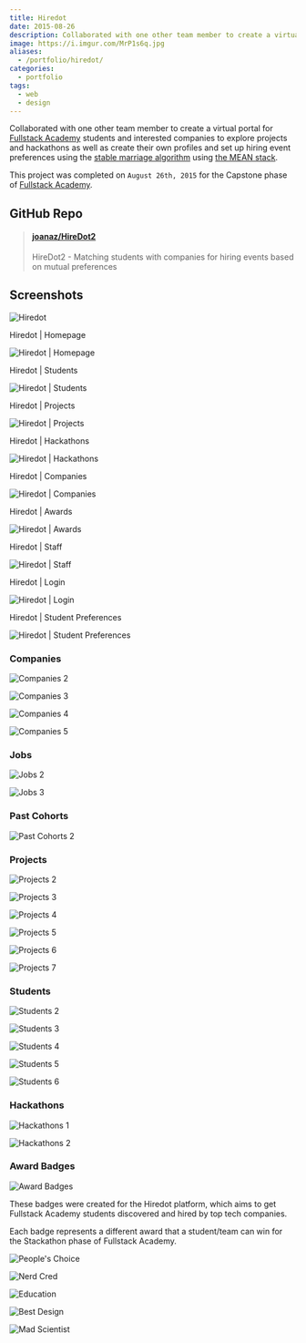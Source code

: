 ```yaml
---
title: Hiredot
date: 2015-08-26
description: Collaborated with one other team member to create a virtual portal for Fullstack Academy students and interested companies to explore projects and hackathons as well as create their own profiles and set up hiring event preferences using the stable marriage algorithm using the MEAN stack. 💼
image: https://i.imgur.com/MrP1s6q.jpg
aliases:
  - /portfolio/hiredot/
categories:
  - portfolio
tags:
  - web
  - design
---
```


Collaborated with one other team member to create a virtual portal for [Fullstack Academy](https://fullstackacademy.com "Fullstack Academy") students and interested companies to explore projects and hackathons as well as create their own profiles and set up hiring event preferences using the [stable marriage algorithm](https://www.wikiwand.com/en/Stable_marriage_problem "stable marriage algorithm") using [the MEAN stack](https://mean.io "MEAN stack").

This project was completed on `August 26th, 2015` for the Capstone phase of [Fullstack Academy](https://fullstackacademy.com "Fullstack Academy").

## GitHub Repo

<blockquote class="embedly-card"><h4><a href="https://github.com/joanaz/HireDot2">joanaz/HireDot2</a></h4><p>HireDot2 - Matching students with companies for hiring events based on mutual preferences</p></blockquote>
<script async src="//cdn.embedly.com/widgets/platform.js" charset="UTF-8"></script>

## Screenshots

![Hiredot](https://i.imgur.com/jHB04WA.jpg)

Hiredot | Homepage

![Hiredot | Homepage](https://lh3.googleusercontent.com/KL1bhJRDyjU4tczQi_LtHHTqrZcjDcS25aGI3S5JxNOBmbQ63AUPkNIklpD3Luije_KfXWCQwOyz6RGqFqfElTyNmYNc_B6aWPL7Rrb9RjkBCSR1RCpu9wgxJoyzBjZ61REhkSUMikAONrF7Nx-a--yqruMwJ3QwhCdhXtTi96C-hJdEByDSjz5isQiPiZ5Fltxj9ega8lrSSabuVPvC_l2sQlCFC_A4p9TCyUcG0ZbRc1endVOEM2LYV24BQh31djwUWcDsWeO3LqMO3Z8SVUg6Ros6fFaNUU-7_Kgrh7Z0dz8LviV6CHbAt4ChJYULYXa3AoObNAH9r9OtOrUfNJuV2AEyOpM5SPjDnNe7w_AFdo1vXIuAa9mI-8vCjCN6TEhDQYtHTR4PnG3pjx1Fa1plFeTw-LdR5w3CpwSLz73G3PTelkceyUM7KTq8d42_AJhhrGxlkIVj7v9LZ1Bw74cjmdTTuICcyZCH3_efdCMhQ9zgbxE8ax-Jp1wmkUTP5cBblV42dKEWa221l6_YNZXtBW-fGyVR5w4KU_9iOvEW7DtQsHHTh8U1PiIaWdv_KRGCFp4MJb3ejDHjmSuFL9ghrl_Zf-XZOdztU9ku4_gVPSjFSoWzXqR6-tAn0Knm=w1904-h969-no "Hiredot | Homepage")

Hiredot | Students

![Hiredot | Students](https://lh3.googleusercontent.com/kvBd3KHJ2VUr_Ad7e4oxyZRrSoJI62q6pDWw-h0S21lUiJHBFCBM3lPXAqcsF9szbztBoD-JhiTs-Yqa5Kz2rBrJ95luUOSBe7ue6q7yRXJENnNP1J46gqb7UgULAryWOKONFAsNuaT5Vq724Ar7-beYuMIGOiKs45DXv1c4ZKzZmQ6vSVoajxTyPgN9hEBE2F6L34oMnDiQw7PFqIi0NrydmAdvPJlP1JUOkOkuPVzmiMbDT7PfT-tuvwaVyyQxW3OiKmXEgyztp2GH62yNxx2uTwqu_6QPsImCw0boUbXR81632sMqB2jl4RoBIhVaLm3_uqrzNVj1yYXOs_U1dAgGbrAsmnsXy9no9Bxaet7DPxQDQ7724Ygb9NFjIiT7EZR1S7MNQt3yLefnQNMOVIdynCTlsJL3B7BNohYvHzvDqANMN_rBgrk6Lg_WpsyLQQ87dXt91T-817AckTOAzRLzkRwg3ovwdr9KKZe420srbAfxcJ2aa4w_A3dOHwmCCrUUje9Ln5vTQDDhSRUgv6oxl7V2IbOEI1qFAbk7jmA3JT1Hwz_vDZBxlKaRUm3F0EgHkmngQmgXnNsgW6abVYnTi4uT-y3mHXSkg-6cQKWbPR0iJGnrS_dAu68im36N=w332-h969-no "Hiredot | Students")

Hiredot | Projects

![Hiredot | Projects](https://lh3.googleusercontent.com/enpwyoJaaFBIuvg5PZnLuWipwWGtYqhWsKG0R2z3oVAVsip-ontb6BR997LaMhHAGyF8-zPlFzRMKeO_lRT6l0TEa2Ju_Ta_YTmq29ccf7b5l4BGUnG6aXn7q_wWMwvCXSxhPzUDtlimZm1MOYDBk93DPTllRxeBWtZCrmkDv20myyPtJiM2RO2t2RGjSruhj15quxr3Qa709f0chYtviJ0pPob2V32-wHpXGplLdKOeJJrytm7I3M2sW-o0j_EWjISE8W0ejBeVVETyYC9_wPQG7GrYYCzRJK1khx3b0EGqe2XyqZ-v4LxSrtq74WWtFYZWoNsXBB1qB4_ezdFEO0bx79VBcU-SPA1616VhqJZ6eWw8Cg1t2ZnJm_sHfcXh-BLbuTitjxDWkeQ3rLKeasNFVJ1AGzhQdrny0z78c4egHm03iVwbqK4zrMjRmuibNNPnCSWZ71pt5GzT6GP08HBEh_uJOi7Rbb7OuQ3pSdYdqSjeYc2QApBsBZbOoTcfRA2cEBGXGXXo5WQdYnDg46Jz1aiWcQFg_9vimIFKiJnfRK6BTDVBSoGR8FhMUeByV48E00rIsFUK7s7yF6KQMZ8XZBukyKng0E5VX0aSjeFksJvUa5CqwxNTBUVRHBg4=w714-h969-no "Hiredot | Projects")

Hiredot | Hackathons

![Hiredot | Hackathons](https://lh3.googleusercontent.com/agmd8UK6ZocP3Kg5jRH80yz6DicPpvXG15qT72isuDn2sMqHl_0TOQASHVdSvnmZw-yOXnDzZDtG8oe00mqo9zr3_tjzNHQ0T-BOm-XS4Jd0oHVxn12Gqxd2wUYhz1ltqbZ_-R_nLpuPj3XFp6A0GMt7Fu-VWFtQo6km4f87-9KFrGN_QvWudAFvQnLlt8XCgggAw5MXkau6UpMFjHtNMQdDkuiyuWRr9IgzbuZwiyQ5m4cD1iTQSV9bjXPn4kvwS8OmXSAo9QqnyVwKFPsoxeiPLLKWrfMIB1vzoJ3JB_Xx6OPA8Nzs-GzuLq7sCvdEJeUP8u4U1fWn8Ynyl3QJlB51x6r3sqjnoE3FNtQr5m0azAZ_xDe5cExhLSMp7g4yj1kHgiVPo9L0T8uhfm6wcTbVCz0vduJI9oxkaauhFmRecLMqA0n93R29kvaC3I6UrwsIh8NL0nt13OduttaqYnnMNDahS3BFjnnFzRdizKoN3-VPjd0z2FZdH8_y0kO5v2kUgbjNhXcHriKnaxbQpIgFMLQ4nScwVw5ZXQ24mWHY-V6FZl2Yxn9RAjB7DZ9oBKXIR30uas_BILmYq-hOuNZdkIGIZ68TaVyXM-aPDUIffXDzqR7JncIdvkPMGndf=w361-h220-no "Hiredot | Hackathons")

Hiredot | Companies

![Hiredot | Companies](https://lh3.googleusercontent.com/ebzM_vO6AVA_9BlWMYqdwb-1ghNKwIq8tvmEC5FMSdx4fnXLvIXD0bRObqla7n91BZEulEldTbi0haFTrZVFFewJtmTr0ijkApCMBVHQQh0xaBxG2w0yhCZOkFFIp4J48q7nwkT-yayMe16YPlQFImJNxc1ypJgeO73xjaYtVdhFGBcqlwFZXH-FJiYyEp92tmy5ySh1048CHrrExuF4lfK_k5vHUBZi87aCAgC2MaFjnWghQeKA_VKrM_mH_qi20JRoZ8Z3Edvkuf92bLEmYQ4M2VItjijZ2-Xjbgc4v5tLDaLxGVCkK0av8Bmc0bm2dEQDQpdLRe30vGxHaukKsauyPOxCht-kNQWVszk7-G9glsCLCpfKnpNH3t6ebxb1UIPzneTMzwxzeDZ851vVQVgr3FifK3zdAIUQLyQ6xlgZO7mYPDFFWxoE2uZIBprUudOU5u4Ni0HM4ppEw-Gbw15Jg8at2eFyB2eO1trmG6V85wGgQaOzSeMN3SyYFIb1cUGCJd7fESZx3V5ZU2e64j00_jAZbxVK1fDsy0fha8jgpVv5IV98htXSWNUNfASxFRc5KVHBU2gYQ5tGyj7qygL1baH2J48GtJxrKOnZJNvuLhKEaIgJ9BjxKjqOfvMh=w794-h969-no "Hiredot | Companies")

Hiredot | Awards

![Hiredot | Awards](https://lh3.googleusercontent.com/MeSet7JV3bq6Fcebsb2tj5ror7MInD80kNqVfmN0coBfqOioHlNaPMmbGnnzcbX38wRa3ru9YGC_IcCqxZzyFwSDxDaezNy4TXQV9RXz607s4-Jdap5zQp4r-E-UG5P905_DyjLFb_tr8_DAhR9NLcVWG7zwgdXrWmW07Wi8wXw0TRwOxgYoczBApQAw-RQf7NgmX7-DaqBFMwh7qoZl3TNLTuVTCUR0KZoYyhpkpQOSv-roG3UmJl2tzXubNio7ItFQ7_nMMvcBzlucx32ITVELUKx3yX2iP_1laku_mPicSK3D6IBq_SvpyucW8n3YRK0tLvLrT8ZIK3yIHbZgjm6ItYVpDFhO5d8j2U4bbAT8alkNLR_C_RKGUSFv_2de_koYOhFbZEVASJX-nvaAc16J9jmhLnErrxhwTzYV_GEGvaN8t9FgHEBlyqhaWqB_g_3-3TyNem8JoKMD6aQ27JAIIJMoPOlGS7l9Wctt6JY3vj6uMxtk6M_2PhX4d6lJw8ldjekx9LRH_d9XQ4xERTqHUwCzx9rsbwU5SRJN_QKVMOd67zN7on5j9-r3ucaFb9Dv0O32DYB9d8kQLSSUnpGMMK32veDzE9g4yZ5kZvVaSaCzBhYCyac6DFMX3rCY=w227-h220-no "Hiredot | Awards")

Hiredot | Staff

![Hiredot | Staff](https://lh3.googleusercontent.com/K2XJ0bNpjE0AerBx0Ngyhw3X85cX8OgCLtf_-E97oMw7axMMXYVidieo_96LKEwVYrchgZpshYhCbjPXvximOEQudTCSkGSdsWZdzsW5Dk7wXl1GOxhSLZO9cLpk3X3f5iIs7ROSYa2mtnsBGyjgF217XzZMzEcke3vGRItJ5neQd5WAJVNpQ2dDTOuuM0yHMAU1LtP9cg3l3CW_4NRfHxW7jJnKfxJjtuiwI2OFxurtYdPgAMlHqEIVzHMVoxL7d2noKHaXiE76_RvShL8x3maUjR9Yj6qDiSrIftFLPjk3HUqh6thPJRbPJYoCwFeKhVl8Wke_GCPM9GKqXJkrkStW5Vz7zS5WaG8BfYeVF_GSf7YcnkgJYMSbnSxlWKtjy4qOfLi88j1kk-bGCAztJ9G1XSzO9m1sPdITMjsJYL5xxKXfeI54CFb0EtMj0uUbUP9vAO1ZuafwDVxpyDUCnFu1ID2g9TMucur2qtwgW7gbF_babMyP_WOEpX4PxHlyfBrTweQjL_BN44ntGBrtcvLesjKyu7-s9_2vHUql_DSDmbbD2-n5q5-8LIAFNmuITdIXYtLPMPhRI8iTIFIpcNtVqokqIhQoZDzMxOm73mBelW5nGdaJqR_5Hyw1PNEW=w613-h969-no "Hiredot | Staff")

Hiredot | Login

![Hiredot | Login](https://lh3.googleusercontent.com/v_lNiv742ee5WMXZ0_xIJyVNdZ92WAeULfp3vwMAYFDkNVHNWV8f0GP7jDNVoX5dTpSQx-5e8fIf8tiNhndNeN039xQmenPRImcVnCSolc0NgqehVUQxBAXhFwuuI1iXv3CNXcgBhpXkZU3CZ_DLMqkbRF0aPHJcE56sOEVzGMG2FG4wuH9XHdh_PBhmJF7_L-uT86X9PNd5AYUKZWPGScevzbPQeH6NDclfl184v2GAftPPWhlcUfej14MITDt7rXVdtBZrCUC3VGkb7EvROPsKEtd0ieZe1HvTyhOZQyGMOTCvtai-kgDGRAaHDzKJcTRvk-5xepHJkityiI4iY3HQgWnIb218pEUHPIGPvq6Lu6SYDl6oQuLWB_H_Pkv7ZqDBHA4Buwe99i3sgDfJFPhcYDouVpT7cAEd1QGVF0onc_eARHAREOpsuJq9jxP6AA867OxIlWo26zwdZApILU_zRbwq2n5VQqKOk1IlflpldY7shpE3WCOOlzGXUvNKPLNhwYtINIrORA3t0xeUHAvJsokxDE0pvC2Gm9771MBhzJZJmSxm0xiNLssww-XU0UuX665LIfba8s1CaM3zV_N2DS9RNQYLqj0TLyhJ1NUK62jQtn2h2YMGA_YdXibI=w397-h220-no "Hiredot | Login")

Hiredot | Student Preferences

![Hiredot | Student Preferences](https://lh3.googleusercontent.com/bVxd5iyE77jInTXPfmy2sQJjcllm2isebtVXKPeWBRoQ3yvxR7u0DxVojbkSJmabZT78nCyEdrIVUkWk6VL56ewGFcRAdiAzWaB1vv8VtkMy5z0eF4kH_EglvgFp_s4-wO7_Ls-vbwmRHIHr1H4VQHT-4GvLHy3lx6740jTUgJyrBahQOmUVNs8InL7xoiFRyLEccrMGwQpHtuaZZjoar_WSmkNyaRMDVX1V_icq_MsnX03W0KpdTpXQesnm7kQygB3eOCSSl63Uu6osaNrZrACBbBku1SNz_WFfcwHWiuF_T2PnP7AkEftPuAXtItqGZOF6p__Wkq-gesvgPCsKQy3rovktHRHs1fD_Qbncb5_0CXIlxbvRM_t6zt5O2mXjjdSriNSf7tWaEG2tDlzHrXFSXWdeloqA-eH6z4iWNr83WSjHAnbrjizZXPB-6n3AeNyhEFlDuUnB5lqt59ZT0EykOHW9t39D5u_Yx85k0lS4YvJ0ksj5VwCZnI5g2NxwgZP-cYr-aYeDVTqwWJd0db3-y2iRJVtcdoDa6bOKs9842-bLoxssYSagwG4Yv_tvDeK5P6Lnm3dZFXhAzi0CikJzWwJPP19Hsfh7Uh5r0FrVI4DXmIpIB4iQQAXcbvt9=w1043-h969-no "Hiredot | Student Preferences")

### Companies

![Companies 2](https://i.imgur.com/ykEJ0Ej.jpg)

![Companies 3](https://i.imgur.com/xTLMyWE.jpg)

![Companies 4](https://i.imgur.com/WrfH7M9.jpg)

![Companies 5](https://i.imgur.com/CIu8oWA.jpg)

### Jobs

![Jobs 2](https://i.imgur.com/eW3M06S.jpg)

![Jobs 3](https://i.imgur.com/8iNZhIf.jpg)

### Past Cohorts

![Past Cohorts 2](https://i.imgur.com/9Ttna4V.jpg)

### Projects

![Projects 2](https://i.imgur.com/p4gXlYP.jpg)

![Projects 3](https://i.imgur.com/PeMpiU1.jpg)

![Projects 4](https://i.imgur.com/2GXi5e5.jpg)

![Projects 5](https://i.imgur.com/DYVwHPr.jpg)

![Projects 6](https://i.imgur.com/FrpV2rg.jpg)

![Projects 7](https://i.imgur.com/9JpCqt8.jpg)

### Students

![Students 2](https://i.imgur.com/BUodjox.jpg)

![Students 3](https://i.imgur.com/rfgcOBM.jpg)

![Students 4](https://i.imgur.com/x5xIckm.jpg)

![Students 5](https://i.imgur.com/5xYQVLB.jpg)

![Students 6](https://i.imgur.com/lOcPBer.jpg)

### Hackathons

![Hackathons 1](https://i.imgur.com/zUlGN8z.jpg)

![Hackathons 2](https://i.imgur.com/LdgcJTz.jpg)

### Award Badges

![Award Badges](https://i.imgur.com/S8lTkHm.jpg)

These badges were created for the Hiredot platform, which aims to get Fullstack Academy students discovered and hired by top tech companies.

Each badge represents a different award that a student/team can win for the Stackathon phase of Fullstack Academy.

![People's Choice](https://i.imgur.com/VxUWzPY.jpg)

![Nerd Cred](https://i.imgur.com/14WHgXH.jpg)

![Education](https://i.imgur.com/9krtFQG.jpg)

![Best Design](https://i.imgur.com/xy6P0uR.jpg)

![Mad Scientist](https://i.imgur.com/PwBPl76.jpg)

